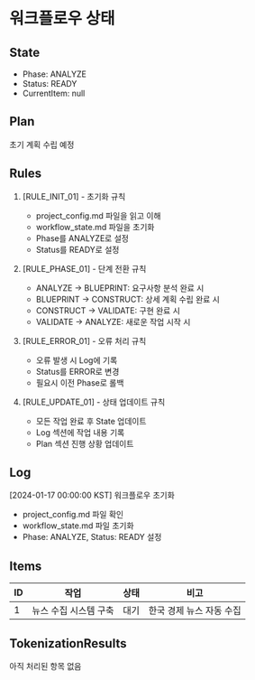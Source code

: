 # 워크플로우 상태

## State
- Phase: ANALYZE
- Status: READY
- CurrentItem: null

## Plan
초기 계획 수립 예정

## Rules
1. [RULE_INIT_01] - 초기화 규칙
   - project_config.md 파일을 읽고 이해
   - workflow_state.md 파일을 초기화
   - Phase를 ANALYZE로 설정
   - Status를 READY로 설정

2. [RULE_PHASE_01] - 단계 전환 규칙
   - ANALYZE → BLUEPRINT: 요구사항 분석 완료 시
   - BLUEPRINT → CONSTRUCT: 상세 계획 수립 완료 시
   - CONSTRUCT → VALIDATE: 구현 완료 시
   - VALIDATE → ANALYZE: 새로운 작업 시작 시

3. [RULE_ERROR_01] - 오류 처리 규칙
   - 오류 발생 시 Log에 기록
   - Status를 ERROR로 변경
   - 필요시 이전 Phase로 롤백

4. [RULE_UPDATE_01] - 상태 업데이트 규칙
   - 모든 작업 완료 후 State 업데이트
   - Log 섹션에 작업 내용 기록
   - Plan 섹션 진행 상황 업데이트

## Log
[2024-01-17 00:00:00 KST] 워크플로우 초기화
- project_config.md 파일 확인
- workflow_state.md 파일 초기화
- Phase: ANALYZE, Status: READY 설정

## Items
| ID | 작업 | 상태 | 비고 |
|----|------|------|------|
| 1  | 뉴스 수집 시스템 구축 | 대기 | 한국 경제 뉴스 자동 수집 |

## TokenizationResults
아직 처리된 항목 없음
